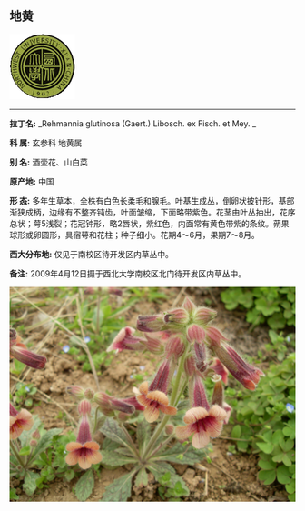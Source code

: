 ## 地黄

![西北大学校园网络植物志](../JPG/nwu.gif)

---

**拉丁名:**  _Rehmannia glutinosa (Gaert.) Libosch. ex Fisch. et Mey. _

**科 属:** 玄参科 地黄属

**别 名:** 酒壶花、山白菜

**原产地:** 中国

**形  态:** 多年生草本，全株有白色长柔毛和腺毛。叶基生成丛，倒卵状披针形，基部渐狭成柄，边缘有不整齐钝齿，叶面皱缩，下面略带紫色。花茎由叶丛抽出，花序总状；萼5浅裂；花冠钟形，略2唇状，紫红色，内面常有黄色带紫的条纹。蒴果球形或卵圆形，具宿萼和花柱；种子细小。花期4～6月，果期7～8月。

**西大分布地:** 仅见于南校区待开发区内草丛中。

**备注:** 2009年4月12日摄于西北大学南校区北门待开发区内草丛中。　　

![地黄](../JPG/地黄1.JPG) 

